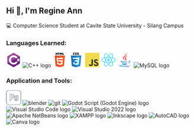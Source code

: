 <h2 align="left">Hi 👋, I'm Regine Ann</h2>
💻 Computer Science Student at Cavite State University - Silang Campus

<h3 align="left">Languages Learned:</h3>
<p align="left">
  <!-- C# -->
    <img src="https://raw.githubusercontent.com/devicons/devicon/master/icons/csharp/csharp-original.svg" alt="csharp" width="40" height="40"/>
  <!-- C++ -->
    <img src="https://cdn.simpleicons.org/cplusplus" alt="C++ logo" width="48" height="48">
  <!-- HTML 5 -->
    <img src="https://raw.githubusercontent.com/devicons/devicon/master/icons/html5/html5-original-wordmark.svg" alt="html5" width="40" height="40"/>
  <!-- CSS 3 -->
    <img src="https://raw.githubusercontent.com/devicons/devicon/master/icons/css3/css3-original-wordmark.svg" alt="css3" width="40" height="40"/> 
  <!-- JavaScript -->
    <img src="https://raw.githubusercontent.com/devicons/devicon/master/icons/javascript/javascript-original.svg" alt="javascript" width="40" height="40"/>
  <!-- React -->
    <img src="https://raw.githubusercontent.com/devicons/devicon/master/icons/react/react-original.svg" alt="react" width="40" height="40"/>
  <!-- Java -->
    <img src="https://raw.githubusercontent.com/devicons/devicon/master/icons/java/java-original.svg" alt="java" width="40" height="40"/>
  <!-- MySQL -->
    <img src="https://freebiesupply.com/logos/mysql-logo-2/" alt="MySQL logo" width="40" height="40"/>


</p>

<h3 align="left">Application and Tools:</h3>
<p align="left">
  <!-- Adobe Photoshop -->
  <img src="https://raw.githubusercontent.com/devicons/devicon/master/icons/photoshop/photoshop-line.svg" alt="photoshop" width="40" height="40"/>
  <!-- Blender -->
    <img src="https://download.blender.org/branding/community/blender_community_badge_white.svg" alt="blender" width="40" height="40"/>
  <!-- Git -->
    <img src="https://www.vectorlogo.zone/logos/git-scm/git-scm-icon.svg" alt="git" width="40" height="40"/> 
  <!-- Godot Engine -->
    <img src="https://cdn.simpleicons.org/godotengine" alt="Godot Script (Godot Engine) logo" width="40" height="40"/>
  <!-- Visual Studio Code (VS Code) -->
    <img src="https://upload.wikimedia.org/wikipedia/commons/9/9a/Visual_Studio_Code_1.35_icon.svg" alt="Visual Studio Code logo" width="40" height="40"/>
  <!-- Visual Studio (Community/IDE) -->
  <img src="https://upload.wikimedia.org/wikipedia/commons/2/2c/Visual_Studio_Icon_2022.svg" alt="Visual Studio 2022 logo" width="40" height="40"/>
  <!-- Apache NetBeans -->
    <img src="https://cdn.simpleicons.org/apachenetbeanside" alt="Apache NetBeans logo" width="40" height="40"/>
  <!-- XAMPP -->
    <img src="https://cdn.simpleicons.org/xampp" alt="XAMPP logo" width="40" height="40"/>
  <!-- InkScape -->
    <img src="https://cdn.simpleicons.org/inkscape" alt="Inkscape logo" width="40" height="40"/>
  <!-- AutoCAD -->
    <img src="https://cdn.simpleicons.org/autocad" alt="AutoCAD logo" width="40" height="40"/>
  <!-- Canva -->
    <img src="https://cdn.simpleicons.org/canva" alt="Canva logo" width="40" height="40"/>
  
</p>
